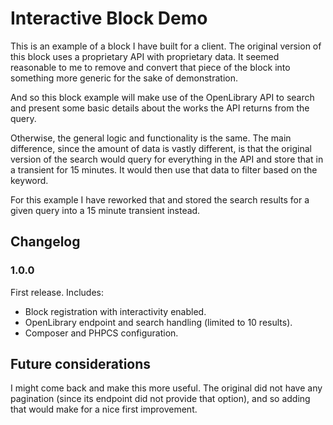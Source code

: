# Interactive Block Demo

This is an example of a block I have built for a client. The original version of this block uses a proprietary API with proprietary data.
It seemed reasonable to me to remove and convert that piece of the block into something more generic for the sake of demonstration.

And so this block example will make use of the OpenLibrary API to search and present some basic details about the works the API returns from the query.

Otherwise, the general logic and functionality is the same. The main difference, since the amount of data is vastly different, is that the original version of the search would query for everything in the API and store that in a transient for 15 minutes. It would then use that data to filter based on the keyword.

For this example I have reworked that and stored the search results for a given query into a 15 minute transient instead.

## Changelog

### 1.0.0

First release. Includes:

- Block registration with interactivity enabled.
- OpenLibrary endpoint and search handling (limited to 10 results).
- Composer and PHPCS configuration.

## Future considerations

I might come back and make this more useful. The original did not have any pagination (since its endpoint did not provide that option), and so adding that would make for a nice first improvement.

